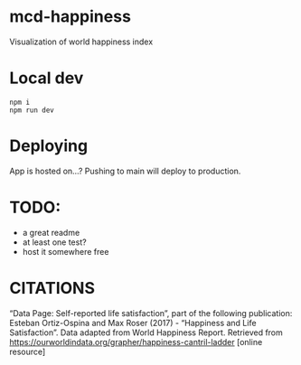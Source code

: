 # mcd-happiness

Visualization of world happiness index

# Local dev

```
npm i
npm run dev
```

# Deploying

App is hosted on...?
Pushing to main will deploy to production.

# TODO:

- a great readme
- at least one test?
- host it somewhere free

# CITATIONS

“Data Page: Self-reported life satisfaction”, part of the following publication: Esteban Ortiz-Ospina and Max Roser (2017) - “Happiness and Life Satisfaction”. Data adapted from World Happiness Report. Retrieved from https://ourworldindata.org/grapher/happiness-cantril-ladder [online resource]
